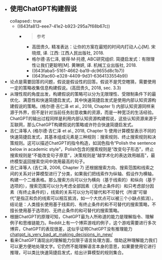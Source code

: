 - ## 使用ChatGPT构建假说
  collapsed:: true
	- ((643fa813-eee7-41e2-b923-295a7f68b67c))
		- >参考
			- 高田贵久. 精准表达：让你的方案在最短的时间内打动人心[M]. 宋晓煜, 译. 江西: 江西人民出版社, 2018.
			- 格尔德·吉仁泽, 彼得·M·托德, ABC研究组织. 简捷启发式：有限理性让我们更聪明[M]. 黄琳妍, 译. 机械工业出版社, 2018.
			- ((643faba5-5161-4662-ba19-dc9655d8c1b7))
			- ((643fac60-e328-4409-9d31-6364133554b9))
- 论点是需要回答的问题，假说是假设性的回答。假说不是凭空瞎猜，需要使用一定的策略收集信息构建假说。(高田贵久, 2018, sec. 3.3)
- 从理性观的角度出发，构建假说的策略可以分为无限理性、受限制条件下的最优化、满意性和快速简捷启发式，其中快速简捷启发式是使用内部认知资源构建假说的策略。(格尔德·吉仁泽 et al., 2018, Chapter 1) 内部认知资源同样来源于外界，但不是针对当前任务刻意收集的资源，而是一种宽泛的生活经验。ChatGPT的输出过程同样是利用内部认知资源构建假说，这些认知资源来源于互联网，那么ChatGPT构建假说的策略或许符合快速简捷启发式。
- 吉仁泽等人 (格尔德·吉仁泽 et al., 2018, Chapter 1) 使用计算模型表示不同的快速简捷启发式，其基本组成元素是三种规则：搜索规则、终止搜索规则和决策规则。这可以描述ChatGPT的指令构造，如润色指令“Polish the sentence below in academic style”，Polish包含的搜索规则是“改变句子形态”，终止搜索规则是“不能改变句子原意”，决策规则是“越学术化的表达效用越高”，最终模型返回搜索空间中效用最高的句子。
- 吉仁泽等人 (吉仁泽, 2006, Chapter 7) 还根据搜索方向、搜索范围和线索之间的关系对计算模型进行了分类，如果我们把线索作为纵轴、假设作为横轴，构建一个二维表格。那么搜索方向可以分为横向（基于线索的）和纵向（基于选项的），搜索范围可以分为考虑全部因素（无终止条件的）和只考虑部分因素（有终止条件的），线索的关系可以分为可替代和不可替代（所谓“可替代”是指正和负的线索可以相互抵消，如一个大优点可以被三个小缺点抵消）。结论是：人类擅长使用基于线索的、有终止条件的和不可替代的搜索策略，不擅长使用基于选项的、无终止条件的和可替代的搜索策略。
- 根据ChatGPT的原理可知，ChatGPT最为人所称道的能力是理解指令、理解例子和思维链能力。Reddit上有一个博弈游戏的例子，这个游戏需要进行多次博弈，ChatGPT的表现很差，这似乎证明ChatGPT没有推理能力 [chatgpt_is_very_bad_at_making_decisions_in_new/](https://www.reddit.com/r/OpenAI/comments/12f2d5l/chatgpt_is_very_bad_at_making_decisions_in_new/)
- 看来ChatGPT涌现出的理解能力仅限于语言处理方面，借助这种理解能力我们可以更方便地处理文字。它仍然不能理解语言本身的意思，如果要使用它进行推理，可以类比快速简捷启发式，给出计算模型的规则集合。
